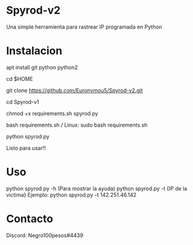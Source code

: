 # Spyrod-v2
Una simple herramienta para rastrear IP programada en Python

# Instalacion
apt install git python python2

cd $HOME

git clone https://github.com/Euronymou5/Spyrod-v2.git

cd Spyrod-v1

chmod +x requirements.sh spyrod.py

bash requirements.sh / Linux: sudo bash requirements.sh

python spyrod.py

Listo para usar!!

# Uso
python spyrod.py -h (Para mostrar la ayuda)
python spyrod.py -t {IP de la victima}
Ejemplo: python spyrod.py -t 142.251.46.142

# Contacto
Discord: Negro100pesos#4439

